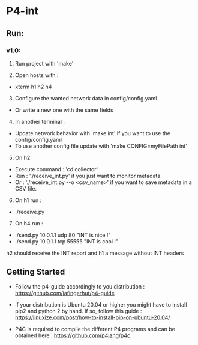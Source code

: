 # P4-int

## Run:

### v1.0:

1. Run project with 'make'

2. Open hosts with :
  - xterm h1 h2 h4

3. Configure the wanted network data in config/config.yaml
  - Or write a new one with the same fields

4. In another terminal :
  - Update network behavior with 'make int' if you want to use the config/config.yaml
  - To use another config file update with 'make CONFIG=myFilePath int'

5. On h2:
  - Execute command : 'cd collector'.
  - Run : './receive_int.py' if you just want to monitor metadata.
  - Or : './receive_int.py --o <csv_name>' if you want to save metadata in a CSV file.

6. On h1 run :
  - ./receive.py

7. On h4 run :
  - ./send.py 10.0.1.1 udp 80 "INT is nice !"
  - ./send.py 10.0.1.1 tcp 55555 "INT is cool !"

	
h2 should receive the INT report and h1 a message without INT headers

## Getting Started

- Follow the p4-guide accordingly to you distribution : https://github.com/jafingerhut/p4-guide

- If your distribution is Ubuntu 20.04 or higher you might have to install pip2 and python 2 by hand.
  If so, follow this guide : https://linuxize.com/post/how-to-install-pip-on-ubuntu-20.04/

- P4C is required to compile the different P4 programs and can be obtained here : https://github.com/p4lang/p4c

